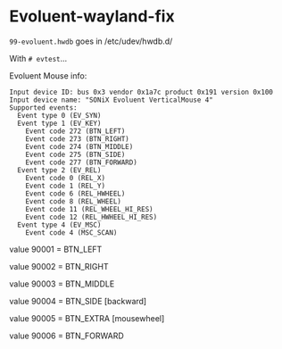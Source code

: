 # Evoluent-wayland-fix

`99-evoluent.hwdb` goes in /etc/udev/hwdb.d/

With `# evtest`...

Evoluent Mouse info:
```
Input device ID: bus 0x3 vendor 0x1a7c product 0x191 version 0x100
Input device name: "SONiX Evoluent VerticalMouse 4"
Supported events:
  Event type 0 (EV_SYN)
  Event type 1 (EV_KEY)
    Event code 272 (BTN_LEFT)
    Event code 273 (BTN_RIGHT)
    Event code 274 (BTN_MIDDLE)
    Event code 275 (BTN_SIDE)
    Event code 277 (BTN_FORWARD)
  Event type 2 (EV_REL)
    Event code 0 (REL_X)
    Event code 1 (REL_Y)
    Event code 6 (REL_HWHEEL)
    Event code 8 (REL_WHEEL)
    Event code 11 (REL_WHEEL_HI_RES)
    Event code 12 (REL_HWHEEL_HI_RES)
  Event type 4 (EV_MSC)
    Event code 4 (MSC_SCAN)
```

value 90001 = BTN_LEFT 

value 90002 = BTN_RIGHT 

value 90003 = BTN_MIDDLE 

value 90004 = BTN_SIDE [backward] 

value 90005 = BTN_EXTRA [mousewheel] 

value 90006 = BTN_FORWARD

